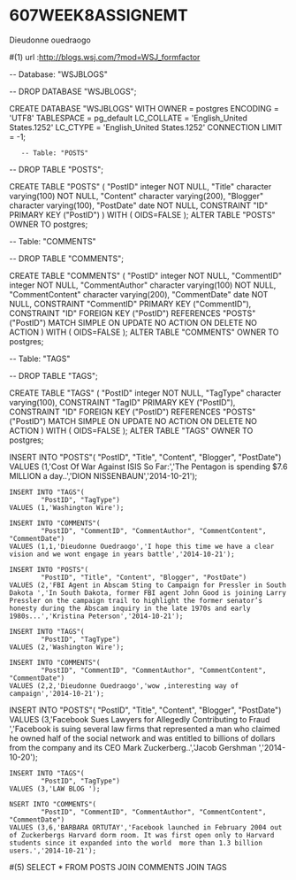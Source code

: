 607WEEK8ASSIGNEMT
=================
Dieudonne ouedraogo

#(1) url  :http://blogs.wsj.com/?mod=WSJ_formfactor


-- Database: "WSJBLOGS"



-- DROP DATABASE "WSJBLOGS";

CREATE DATABASE "WSJBLOGS"
  WITH OWNER = postgres
       ENCODING = 'UTF8'
       TABLESPACE = pg_default
       LC_COLLATE = 'English_United States.1252'
       LC_CTYPE = 'English_United States.1252'
       CONNECTION LIMIT = -1;
       
       -- Table: "POSTS"

-- DROP TABLE "POSTS";

CREATE TABLE "POSTS"
(
  "PostID" integer NOT NULL,
  "Title" character varying(100) NOT NULL,
  "Content" character varying(200),
  "Blogger" character varying(100),
  "PostDate" date NOT NULL,
  CONSTRAINT "ID" PRIMARY KEY ("PostID")
)
WITH (
  OIDS=FALSE
);
ALTER TABLE "POSTS"
  OWNER TO postgres;
  
-- Table: "COMMENTS"

-- DROP TABLE "COMMENTS";

CREATE TABLE "COMMENTS"
(
  "PostID" integer NOT NULL,
  "CommentID" integer NOT NULL,
  "CommentAuthor" character varying(100) NOT NULL,
  "CommentContent" character varying(200),
  "CommentDate" date NOT NULL,
  CONSTRAINT "CommentID" PRIMARY KEY ("CommentID"),
  CONSTRAINT "ID" FOREIGN KEY ("PostID")
      REFERENCES "POSTS" ("PostID") MATCH SIMPLE
      ON UPDATE NO ACTION ON DELETE NO ACTION
)
WITH (
  OIDS=FALSE
);
ALTER TABLE "COMMENTS"
  OWNER TO postgres;
  
  -- Table: "TAGS"

-- DROP TABLE "TAGS";

CREATE TABLE "TAGS"
(
  "PostID" integer NOT NULL,
  "TagType" character varying(100),
  CONSTRAINT "TagID" PRIMARY KEY ("PostID"),
  CONSTRAINT "ID" FOREIGN KEY ("PostID")
      REFERENCES "POSTS" ("PostID") MATCH SIMPLE
      ON UPDATE NO ACTION ON DELETE NO ACTION
)
WITH (
  OIDS=FALSE
);
ALTER TABLE "TAGS"
  OWNER TO postgres;
  
  INSERT INTO "POSTS"(
            "PostID", "Title", "Content", "Blogger", "PostDate")
    VALUES (1,'Cost Of War Against ISIS So Far:','The Pentagon is spending $7.6 MILLION a day..','DION NISSENBAUN','2014-10-21');
    
    INSERT INTO "TAGS"(
            "PostID", "TagType")
    VALUES (1,'Washington Wire');
    
    INSERT INTO "COMMENTS"(
            "PostID", "CommentID", "CommentAuthor", "CommentContent", "CommentDate")
    VALUES (1,1,'Dieudonne Ouedraogo','I hope this time we have a clear vision and we wont engage in years battle','2014-10-21');
    
    INSERT INTO "POSTS"(
            "PostID", "Title", "Content", "Blogger", "PostDate")
    VALUES (2,'FBI Agent in Abscam Sting to Campaign for Pressler in South Dakota ','In South Dakota, former FBI agent John Good is joining Larry Pressler on the campaign trail to highlight the former senator’s  honesty during the Abscam inquiry in the late 1970s and early 1980s...','Kristina Peterson','2014-10-21');
    
    INSERT INTO "TAGS"(
            "PostID", "TagType")
    VALUES (2,'Washington Wire');
    
    INSERT INTO "COMMENTS"(
            "PostID", "CommentID", "CommentAuthor", "CommentContent", "CommentDate")
    VALUES (2,2,'Dieudonne Ouedraogo','wow ,interesting way of campaign','2014-10-21');


    
    
INSERT INTO "POSTS"(
            "PostID", "Title", "Content", "Blogger", "PostDate")
    VALUES (3,'Facebook Sues Lawyers for Allegedly Contributing to Fraud  ','Facebook is suing several law firms that represented a man who claimed he owned half of the social network and was entitled to billions of dollars from the company and its CEO Mark Zuckerberg..','Jacob Gershman ','2014-10-20');
    
    INSERT INTO "TAGS"(
            "PostID", "TagType")
    VALUES (3,'LAW BLOG ');
    
    NSERT INTO "COMMENTS"(
            "PostID", "CommentID", "CommentAuthor", "CommentContent", "CommentDate")
    VALUES (3,6,'BARBARA ORTUTAY','Facebook launched in February 2004 out of Zuckerbergs Harvard dorm room. It was first open only to Harvard students since it expanded into the world  more than 1.3 billion users.','2014-10-21');


#(5)
SELECT * 
FROM POSTS 
JOIN COMMENTS
JOIN TAGS





  
  
  


       

